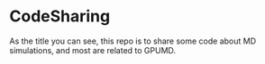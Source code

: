 # CodeSharing

As the title you can see, this repo is to share some code about MD simulations, and most are related to GPUMD. 
